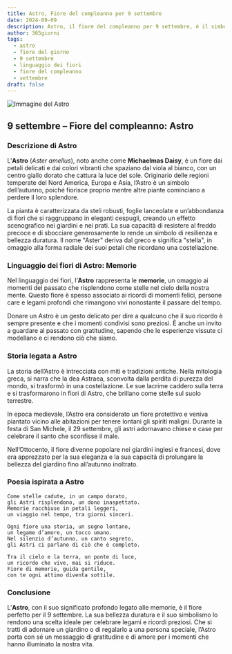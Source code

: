 ```yaml
---
title: Astro, Fiore del compleanno per 9 settembre
date: 2024-09-09
description: Astro, il fiore del compleanno per 9 settembre, è il simbolo di Memorie. Scopri il suo significato unico, le storie affascinanti e la poesia che celebra la sua bellezza.
author: 365giorni
tags:
  - astro
  - fiore del giorno
  - 9 settembre
  - linguaggio dei fiori
  - fiore del compleanno
  - settembre
draft: false
---
```


![Immagine del Astro](https://cdn.pixabay.com/photo/2020/10/05/17/32/nature-5630214_960_720.jpg)

## 9 settembre – Fiore del compleanno: Astro

### Descrizione di Astro

L’**Astro** (_Aster amellus_), noto anche come **Michaelmas Daisy**, è un fiore dai petali delicati e dai colori vibranti che spaziano dal viola al bianco, con un centro giallo dorato che cattura la luce del sole. Originario delle regioni temperate del Nord America, Europa e Asia, l’Astro è un simbolo dell’autunno, poiché fiorisce proprio mentre altre piante cominciano a perdere il loro splendore.

La pianta è caratterizzata da steli robusti, foglie lanceolate e un’abbondanza di fiori che si raggruppano in eleganti cespugli, creando un effetto scenografico nei giardini e nei prati. La sua capacità di resistere al freddo precoce e di sbocciare generosamente lo rende un simbolo di resilienza e bellezza duratura. Il nome "Aster" deriva dal greco e significa "stella", in omaggio alla forma radiale dei suoi petali che ricordano una costellazione.

### Linguaggio dei fiori di Astro: Memorie

Nel linguaggio dei fiori, l’**Astro** rappresenta le **memorie**, un omaggio ai momenti del passato che risplendono come stelle nel cielo della nostra mente. Questo fiore è spesso associato ai ricordi di momenti felici, persone care e legami profondi che rimangono vivi nonostante il passare del tempo.

Donare un Astro è un gesto delicato per dire a qualcuno che il suo ricordo è sempre presente e che i momenti condivisi sono preziosi. È anche un invito a guardare al passato con gratitudine, sapendo che le esperienze vissute ci modellano e ci rendono ciò che siamo.

### Storia legata a Astro

La storia dell’Astro è intrecciata con miti e tradizioni antiche. Nella mitologia greca, si narra che la dea Astraea, sconvolta dalla perdita di purezza del mondo, si trasformò in una costellazione. Le sue lacrime caddero sulla terra e si trasformarono in fiori di Astro, che brillano come stelle sul suolo terrestre.

In epoca medievale, l’Astro era considerato un fiore protettivo e veniva piantato vicino alle abitazioni per tenere lontani gli spiriti maligni. Durante la festa di San Michele, il 29 settembre, gli astri adornavano chiese e case per celebrare il santo che sconfisse il male.

Nell’Ottocento, il fiore divenne popolare nei giardini inglesi e francesi, dove era apprezzato per la sua eleganza e la sua capacità di prolungare la bellezza del giardino fino all’autunno inoltrato.

### Poesia ispirata a Astro

```
Come stelle cadute, in un campo dorato,  
gli Astri risplendono, un dono inaspettato.  
Memorie racchiuse in petali leggeri,  
un viaggio nel tempo, tra giorni sinceri.

Ogni fiore una storia, un sogno lontano,  
un legame d’amore, un tocco umano.  
Nel silenzio d’autunno, un canto segreto,  
gli Astri ci parlano di ciò che è completo.

Tra il cielo e la terra, un ponte di luce,  
un ricordo che vive, mai si riduce.  
Fiore di memorie, guida gentile,  
con te ogni attimo diventa sottile.
```

### Conclusione

L’**Astro**, con il suo significato profondo legato alle memorie, è il fiore perfetto per il 9 settembre. La sua bellezza duratura e il suo simbolismo lo rendono una scelta ideale per celebrare legami e ricordi preziosi. Che si tratti di adornare un giardino o di regalarlo a una persona speciale, l’Astro porta con sé un messaggio di gratitudine e di amore per i momenti che hanno illuminato la nostra vita.